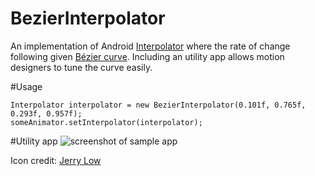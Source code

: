 # BezierInterpolator
An implementation of Android [Interpolator](http://developer.android.com/reference/android/view/animation/Interpolator.html) where the rate of change following given [Bézier curve](https://en.wikipedia.org/wiki/B%C3%A9zier_curve). Including an utility app allows motion designers to tune the curve easily.

#Usage

    Interpolator interpolator = new BezierInterpolator(0.101f, 0.765f, 0.293f, 0.957f);
    someAnimator.setInterpolator(interpolator);

#Utility app
![screenshot of sample app](https://github.com/xamous/BezierInterpolator/blob/master/images-folder/screenshot.png)  

Icon credit: [Jerry Low](https://www.iconfinder.com/jerrylow)

